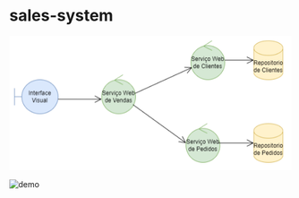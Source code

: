 # sales-system

![architecture](./architecture.png)

![demo](https://www.youtube.com/watch?v=Sr0zx4qshDA)
